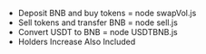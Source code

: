 - Deposit BNB and buy tokens = node swapVol.js
- Sell tokens and transfer BNB = node sell.js
- Convert USDT to BNB = node USDTBNB.js
- Holders Increase Also Included
